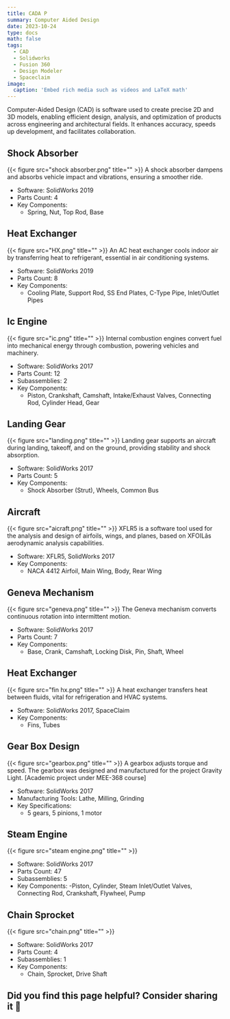 ```yaml
---
title: CADA P
summary: Computer Aided Design
date: 2023-10-24
type: docs
math: false
tags:
  - CAD
  - Solidworks
  - Fusion 360
  - Design Modeler
  - Spaceclaim
image:
  caption: 'Embed rich media such as videos and LaTeX math'
---
```


Computer-Aided Design (CAD) is software used to create precise 2D and 3D models, enabling efficient design, analysis, and optimization of products across engineering and architectural fields. It enhances accuracy, speeds up development, and facilitates collaboration.

## Shock Absorber
{{< figure src="shock absorber.png" title="" >}}
A shock absorber dampens and absorbs vehicle impact and vibrations, ensuring a smoother ride.
- Software: SolidWorks 2019
- Parts Count: 4
- Key Components:
  - Spring, Nut, Top Rod, Base
## Heat Exchanger
{{< figure src="HX.png" title="" >}}
An AC heat exchanger cools indoor air by transferring heat to refrigerant, essential in air conditioning systems.
- Software: SolidWorks 2019
- Parts Count: 8
- Key Components:
  - Cooling Plate, Support Rod, SS End Plates, C-Type Pipe, Inlet/Outlet Pipes
## Ic Engine
{{< figure src="ic.png" title="" >}}
Internal combustion engines convert fuel into mechanical energy through combustion, powering vehicles and machinery.
- Software: SolidWorks 2017
- Parts Count: 12
- Subassemblies: 2
- Key Components:
  - Piston, Crankshaft, Camshaft, Intake/Exhaust Valves, Connecting Rod, Cylinder Head, Gear
## Landing Gear
{{< figure src="landing.png" title="" >}}
Landing gear supports an aircraft during landing, takeoff, and on the ground, providing stability and shock absorption.
- Software: SolidWorks 2017
- Parts Count: 5
- Key Components:
  - Shock Absorber (Strut), Wheels, Common Bus
##  Aircraft
{{< figure src="aicraft.png" title="" >}}
XFLR5 is a software tool used for the analysis and design of airfoils, wings, and planes, based on XFOILâs aerodynamic analysis capabilities.
- Software: XFLR5, SolidWorks 2017
- Key Components:
  - NACA 4412 Airfoil, Main Wing, Body, Rear Wing
## Geneva Mechanism
{{< figure src="geneva.png" title="" >}}
The Geneva mechanism converts continuous rotation into intermittent motion.
- Software: SolidWorks 2017
- Parts Count: 7
- Key Components:
  - Base, Crank, Camshaft, Locking Disk, Pin, Shaft, Wheel
## Heat Exchanger
{{< figure src="fin hx.png" title="" >}}
A heat exchanger transfers heat between fluids, vital for refrigeration and HVAC systems.
- Software: SolidWorks 2017, SpaceClaim
- Key Components:
  - Fins, Tubes
## Gear Box Design
{{< figure src="gearbox.png" title="" >}}
A gearbox adjusts torque and speed. The gearbox was designed and manufactured for the project Gravity Light. [Academic project under MEE-368 course]
- Software: SolidWorks 2017
- Manufacturing Tools: Lathe, Milling, Grinding
- Key Specifications:
  - 5 gears, 5 pinions, 1 motor
## Steam Engine
{{< figure src="steam engine.png" title="" >}}
- Software: SolidWorks 2017
- Parts Count: 47
- Subassemblies: 5
- Key Components:
  -Piston, Cylinder, Steam Inlet/Outlet Valves, Connecting Rod, Crankshaft, Flywheel, Pump
## Chain Sprocket
{{< figure src="chain.png" title="" >}}
- Software: SolidWorks 2017
- Parts Count: 4
- Subassemblies: 1
- Key Components:
  - Chain, Sprocket, Drive Shaft


## Did you find this page helpful? Consider sharing it 🙌
